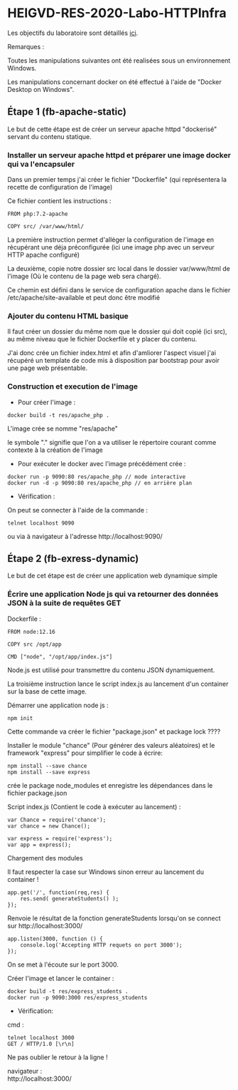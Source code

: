 # HEIGVD-RES-2020-Labo-HTTPInfra

Les objectifs du laboratoire sont détaillés [ici](https://github.com/SoftEng-HEIGVD/Teaching-HEIGVD-RES-2020-Labo-HTTPInfra).

Remarques : 

Toutes les manipulations suivantes ont été realisées sous un environnement Windows.

Les manipulations concernant docker on été effectué à l'aide de "Docker Desktop on Windows".
 

## Étape 1 (fb-apache-static)

Le but de cette étape est de créer un serveur apache httpd "dockerisé" servant du contenu statique.

### Installer un serveur apache httpd et préparer une image docker qui va l'encapsuler 
Dans un premier temps j'ai créer le fichier "Dockerfile" (qui représentera la recette de configuration de l'image)

Ce fichier contient les instructions :

```
FROM php:7.2-apache

COPY src/ /var/www/html/
```

La première instruction permet d'alléger la configuration de l'image en récupérant une déja préconfigurée (ici une image php avec un serveur HTTP apache configuré)

La deuxième, copie notre dossier src local dans le dossier var/www/html de l'image (Où le contenu de la page web sera chargé).

Ce chemin est défini dans le service de configuration apache dans le fichier /etc/apache/site-available
et peut donc être modifié

### Ajouter du contenu HTML basique

Il faut créer un dossier du même nom que le dossier qui doit copié (ici src), au même niveau que le fichier Dockerfile et y placer du contenu.

J'ai donc crée un fichier index.html et afin d'amliorer l'aspect visuel j'ai récupéré un template de code mis à disposition par bootstrap pour avoir une page web présentable.

### Construction et execution de l'image

* Pour créer l'image :
```
docker build -t res/apache_php .
```
L'image crée se nomme "res/apache" 

le symbole "." signifie que l'on a va utiliser le répertoire courant comme contexte à la création de l'image

* Pour exécuter le docker avec l'image précédément crée :
```
docker run -p 9090:80 res/apache_php // mode interactive
docker run -d -p 9090:80 res/apache_php // en arrière plan
```


* Vérification :

On peut se connecter à l'aide de la commande :
```
telnet localhost 9090
```

ou via à navigateur à l'adresse http://localhost:9090/

## Étape 2 (fb-exress-dynamic)
Le but de cet étape est de créer une application web dynamique simple

### Écrire une application Node js qui va retourner des données JSON à la suite de requêtes GET

Dockerfile :
```
FROM node:12.16

COPY src /opt/app

CMD ["node", "/opt/app/index.js"]
```
Node.js est utilisé pour transmettre du contenu JSON dynamiquement.

La troisième instruction lance le script index.js au lancement d'un container sur la base de cette image.

Démarrer une application node js :
```
npm init
```
Cette commande va créer le fichier "package.json" et package lock ????

Installer le module "chance" (Pour générer des valeurs aléatoires)  et le framework "express" pour simplifier le code à écrire:
```
npm install --save chance
npm install --save express
```
crée le package node_modules et enregistre les dépendances dans le fichier package.json

Script index.js (Contient le code à exécuter au lancement) :

````
var Chance = require('chance');
var chance = new Chance();

var express = require('express');
var app = express();
````
Chargement des modules

Il faut respecter la case sur Windows sinon erreur au lancement du container !
````
app.get('/', function(req,res) {
	res.send( generateStudents() );
});
````
Renvoie le résultat de la fonction generateStudents lorsqu'on se connect sur http://localhost:3000/
````
app.listen(3000, function () {
	console.log('Accepting HTTP requets on port 3000');
});
````
On se met à l'écoute sur le port 3000.

Créer l'image et lancer le container :
````
docker build -t res/express_students .
docker run -p 9090:3000 res/express_students 
````

* Vérification: 

cmd :
````
telnet localhost 3000
GET / HTTP/1.0 [\r\n]
````
Ne pas oublier le retour à la ligne !

navigateur :  
http://localhost:3000/





